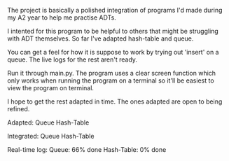 The project is basically a polished integration of programs I'd made during 
my A2 year to help me practise ADTs.

I intented for this program to be helpful to others that might be struggling
with ADT themselves. So far I've adapted hash-table and queue.

You can get a feel for how it is suppose to work by trying out 
'insert' on a queue. The live logs for the rest aren't ready. 

Run it through main.py. The program uses a clear screen function which 
only works when running the program on a terminal so it'll be easiest to 
view the program on terminal.

I hope to get the rest adapted in time. The ones adapted are open to being 
refined. 

Adapted:
	Queue
	Hash-Table

Integrated:
	Queue
	Hash-Table

Real-time log:
	Queue: 66% done
	Hash-Table: 0% done

